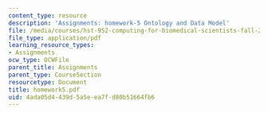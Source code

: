 ```yaml
---
content_type: resource
description: 'Assignments: homework-5 Ontology and Data Model'
file: /media/courses/hst-952-computing-for-biomedical-scientists-fall-2002/4ada05d4439d5a5eea7fd80b51664fb6_homework5.pdf
file_type: application/pdf
learning_resource_types:
- Assignments
ocw_type: OCWFile
parent_title: Assignments
parent_type: CourseSection
resourcetype: Document
title: homework5.pdf
uid: 4ada05d4-439d-5a5e-ea7f-d80b51664fb6
---
```

